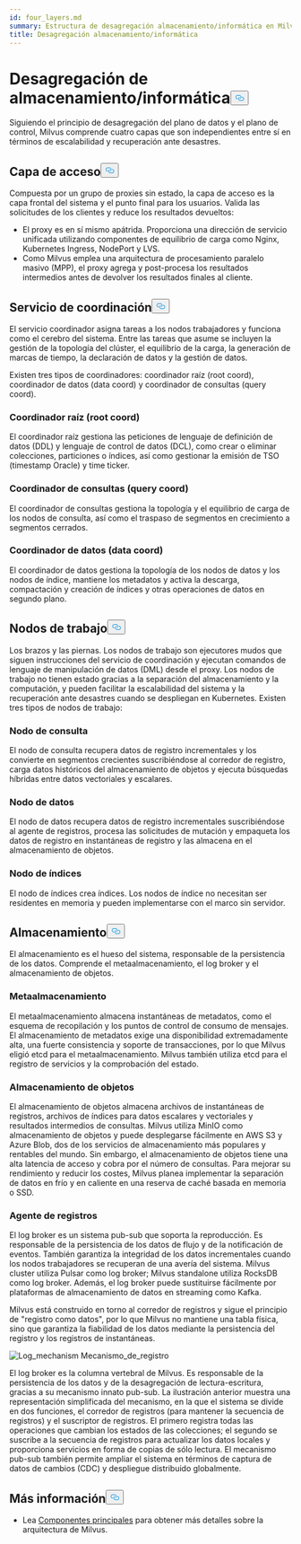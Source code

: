 ```yaml
---
id: four_layers.md
summary: Estructura de desagregación almacenamiento/informática en Milvus.
title: Desagregación almacenamiento/informática
---
```

<h1 id="StorageComputing-Disaggregation" class="common-anchor-header">Desagregación de almacenamiento/informática<button data-href="#StorageComputing-Disaggregation" class="anchor-icon" translate="no">
      <svg translate="no"
        aria-hidden="true"
        focusable="false"
        height="20"
        version="1.1"
        viewBox="0 0 16 16"
        width="16"
      >
        <path
          fill="#0092E4"
          fill-rule="evenodd"
          d="M4 9h1v1H4c-1.5 0-3-1.69-3-3.5S2.55 3 4 3h4c1.45 0 3 1.69 3 3.5 0 1.41-.91 2.72-2 3.25V8.59c.58-.45 1-1.27 1-2.09C10 5.22 8.98 4 8 4H4c-.98 0-2 1.22-2 2.5S3 9 4 9zm9-3h-1v1h1c1 0 2 1.22 2 2.5S13.98 12 13 12H9c-.98 0-2-1.22-2-2.5 0-.83.42-1.64 1-2.09V6.25c-1.09.53-2 1.84-2 3.25C6 11.31 7.55 13 9 13h4c1.45 0 3-1.69 3-3.5S14.5 6 13 6z"
        ></path>
      </svg>
    </button></h1><p>Siguiendo el principio de desagregación del plano de datos y el plano de control, Milvus comprende cuatro capas que son independientes entre sí en términos de escalabilidad y recuperación ante desastres.</p>
<h2 id="Access-layer" class="common-anchor-header">Capa de acceso<button data-href="#Access-layer" class="anchor-icon" translate="no">
      <svg translate="no"
        aria-hidden="true"
        focusable="false"
        height="20"
        version="1.1"
        viewBox="0 0 16 16"
        width="16"
      >
        <path
          fill="#0092E4"
          fill-rule="evenodd"
          d="M4 9h1v1H4c-1.5 0-3-1.69-3-3.5S2.55 3 4 3h4c1.45 0 3 1.69 3 3.5 0 1.41-.91 2.72-2 3.25V8.59c.58-.45 1-1.27 1-2.09C10 5.22 8.98 4 8 4H4c-.98 0-2 1.22-2 2.5S3 9 4 9zm9-3h-1v1h1c1 0 2 1.22 2 2.5S13.98 12 13 12H9c-.98 0-2-1.22-2-2.5 0-.83.42-1.64 1-2.09V6.25c-1.09.53-2 1.84-2 3.25C6 11.31 7.55 13 9 13h4c1.45 0 3-1.69 3-3.5S14.5 6 13 6z"
        ></path>
      </svg>
    </button></h2><p>Compuesta por un grupo de proxies sin estado, la capa de acceso es la capa frontal del sistema y el punto final para los usuarios. Valida las solicitudes de los clientes y reduce los resultados devueltos:</p>
<ul>
<li>El proxy es en sí mismo apátrida. Proporciona una dirección de servicio unificada utilizando componentes de equilibrio de carga como Nginx, Kubernetes Ingress, NodePort y LVS.</li>
<li>Como Milvus emplea una arquitectura de procesamiento paralelo masivo (MPP), el proxy agrega y post-procesa los resultados intermedios antes de devolver los resultados finales al cliente.</li>
</ul>
<h2 id="Coordinator-service" class="common-anchor-header">Servicio de coordinación<button data-href="#Coordinator-service" class="anchor-icon" translate="no">
      <svg translate="no"
        aria-hidden="true"
        focusable="false"
        height="20"
        version="1.1"
        viewBox="0 0 16 16"
        width="16"
      >
        <path
          fill="#0092E4"
          fill-rule="evenodd"
          d="M4 9h1v1H4c-1.5 0-3-1.69-3-3.5S2.55 3 4 3h4c1.45 0 3 1.69 3 3.5 0 1.41-.91 2.72-2 3.25V8.59c.58-.45 1-1.27 1-2.09C10 5.22 8.98 4 8 4H4c-.98 0-2 1.22-2 2.5S3 9 4 9zm9-3h-1v1h1c1 0 2 1.22 2 2.5S13.98 12 13 12H9c-.98 0-2-1.22-2-2.5 0-.83.42-1.64 1-2.09V6.25c-1.09.53-2 1.84-2 3.25C6 11.31 7.55 13 9 13h4c1.45 0 3-1.69 3-3.5S14.5 6 13 6z"
        ></path>
      </svg>
    </button></h2><p>El servicio coordinador asigna tareas a los nodos trabajadores y funciona como el cerebro del sistema. Entre las tareas que asume se incluyen la gestión de la topología del clúster, el equilibrio de la carga, la generación de marcas de tiempo, la declaración de datos y la gestión de datos.</p>
<p>Existen tres tipos de coordinadores: coordinador raíz (root coord), coordinador de datos (data coord) y coordinador de consultas (query coord).</p>
<h3 id="Root-coordinator-root-coord" class="common-anchor-header">Coordinador raíz (root coord)</h3><p>El coordinador raíz gestiona las peticiones de lenguaje de definición de datos (DDL) y lenguaje de control de datos (DCL), como crear o eliminar colecciones, particiones o índices, así como gestionar la emisión de TSO (timestamp Oracle) y time ticker.</p>
<h3 id="Query-coordinator-query-coord" class="common-anchor-header">Coordinador de consultas (query coord)</h3><p>El coordinador de consultas gestiona la topología y el equilibrio de carga de los nodos de consulta, así como el traspaso de segmentos en crecimiento a segmentos cerrados.</p>
<h3 id="Data-coordinator-data-coord" class="common-anchor-header">Coordinador de datos (data coord)</h3><p>El coordinador de datos gestiona la topología de los nodos de datos y los nodos de índice, mantiene los metadatos y activa la descarga, compactación y creación de índices y otras operaciones de datos en segundo plano.</p>
<h2 id="Worker-nodes" class="common-anchor-header">Nodos de trabajo<button data-href="#Worker-nodes" class="anchor-icon" translate="no">
      <svg translate="no"
        aria-hidden="true"
        focusable="false"
        height="20"
        version="1.1"
        viewBox="0 0 16 16"
        width="16"
      >
        <path
          fill="#0092E4"
          fill-rule="evenodd"
          d="M4 9h1v1H4c-1.5 0-3-1.69-3-3.5S2.55 3 4 3h4c1.45 0 3 1.69 3 3.5 0 1.41-.91 2.72-2 3.25V8.59c.58-.45 1-1.27 1-2.09C10 5.22 8.98 4 8 4H4c-.98 0-2 1.22-2 2.5S3 9 4 9zm9-3h-1v1h1c1 0 2 1.22 2 2.5S13.98 12 13 12H9c-.98 0-2-1.22-2-2.5 0-.83.42-1.64 1-2.09V6.25c-1.09.53-2 1.84-2 3.25C6 11.31 7.55 13 9 13h4c1.45 0 3-1.69 3-3.5S14.5 6 13 6z"
        ></path>
      </svg>
    </button></h2><p>Los brazos y las piernas. Los nodos de trabajo son ejecutores mudos que siguen instrucciones del servicio de coordinación y ejecutan comandos de lenguaje de manipulación de datos (DML) desde el proxy. Los nodos de trabajo no tienen estado gracias a la separación del almacenamiento y la computación, y pueden facilitar la escalabilidad del sistema y la recuperación ante desastres cuando se despliegan en Kubernetes. Existen tres tipos de nodos de trabajo:</p>
<h3 id="Query-node" class="common-anchor-header">Nodo de consulta</h3><p>El nodo de consulta recupera datos de registro incrementales y los convierte en segmentos crecientes suscribiéndose al corredor de registro, carga datos históricos del almacenamiento de objetos y ejecuta búsquedas híbridas entre datos vectoriales y escalares.</p>
<h3 id="Data-node" class="common-anchor-header">Nodo de datos</h3><p>El nodo de datos recupera datos de registro incrementales suscribiéndose al agente de registros, procesa las solicitudes de mutación y empaqueta los datos de registro en instantáneas de registro y las almacena en el almacenamiento de objetos.</p>
<h3 id="Index-node" class="common-anchor-header">Nodo de índices</h3><p>El nodo de índices crea índices.  Los nodos de índice no necesitan ser residentes en memoria y pueden implementarse con el marco sin servidor.</p>
<h2 id="Storage" class="common-anchor-header">Almacenamiento<button data-href="#Storage" class="anchor-icon" translate="no">
      <svg translate="no"
        aria-hidden="true"
        focusable="false"
        height="20"
        version="1.1"
        viewBox="0 0 16 16"
        width="16"
      >
        <path
          fill="#0092E4"
          fill-rule="evenodd"
          d="M4 9h1v1H4c-1.5 0-3-1.69-3-3.5S2.55 3 4 3h4c1.45 0 3 1.69 3 3.5 0 1.41-.91 2.72-2 3.25V8.59c.58-.45 1-1.27 1-2.09C10 5.22 8.98 4 8 4H4c-.98 0-2 1.22-2 2.5S3 9 4 9zm9-3h-1v1h1c1 0 2 1.22 2 2.5S13.98 12 13 12H9c-.98 0-2-1.22-2-2.5 0-.83.42-1.64 1-2.09V6.25c-1.09.53-2 1.84-2 3.25C6 11.31 7.55 13 9 13h4c1.45 0 3-1.69 3-3.5S14.5 6 13 6z"
        ></path>
      </svg>
    </button></h2><p>El almacenamiento es el hueso del sistema, responsable de la persistencia de los datos. Comprende el metaalmacenamiento, el log broker y el almacenamiento de objetos.</p>
<h3 id="Meta-storage" class="common-anchor-header">Metaalmacenamiento</h3><p>El metaalmacenamiento almacena instantáneas de metadatos, como el esquema de recopilación y los puntos de control de consumo de mensajes. El almacenamiento de metadatos exige una disponibilidad extremadamente alta, una fuerte consistencia y soporte de transacciones, por lo que Milvus eligió etcd para el metaalmacenamiento. Milvus también utiliza etcd para el registro de servicios y la comprobación del estado.</p>
<h3 id="Object-storage" class="common-anchor-header">Almacenamiento de objetos</h3><p>El almacenamiento de objetos almacena archivos de instantáneas de registros, archivos de índices para datos escalares y vectoriales y resultados intermedios de consultas. Milvus utiliza MinIO como almacenamiento de objetos y puede desplegarse fácilmente en AWS S3 y Azure Blob, dos de los servicios de almacenamiento más populares y rentables del mundo. Sin embargo, el almacenamiento de objetos tiene una alta latencia de acceso y cobra por el número de consultas. Para mejorar su rendimiento y reducir los costes, Milvus planea implementar la separación de datos en frío y en caliente en una reserva de caché basada en memoria o SSD.</p>
<h3 id="Log-broker" class="common-anchor-header">Agente de registros</h3><p>El log broker es un sistema pub-sub que soporta la reproducción. Es responsable de la persistencia de los datos de flujo y de la notificación de eventos. También garantiza la integridad de los datos incrementales cuando los nodos trabajadores se recuperan de una avería del sistema. Milvus cluster utiliza Pulsar como log broker; Milvus standalone utiliza RocksDB como log broker. Además, el log broker puede sustituirse fácilmente por plataformas de almacenamiento de datos en streaming como Kafka.</p>
<p>Milvus está construido en torno al corredor de registros y sigue el principio de "registro como datos", por lo que Milvus no mantiene una tabla física, sino que garantiza la fiabilidad de los datos mediante la persistencia del registro y los registros de instantáneas.</p>
<p>
  
   <span class="img-wrapper"> <img translate="no" src="/docs/v2.4.x/assets/log_mechanism.png" alt="Log_mechanism" class="doc-image" id="log_mechanism" />
   </span> <span class="img-wrapper"> <span>Mecanismo_de_registro</span> </span></p>
<p>El log broker es la columna vertebral de Milvus. Es responsable de la persistencia de los datos y de la desagregación de lectura-escritura, gracias a su mecanismo innato pub-sub. La ilustración anterior muestra una representación simplificada del mecanismo, en la que el sistema se divide en dos funciones, el corredor de registros (para mantener la secuencia de registros) y el suscriptor de registros. El primero registra todas las operaciones que cambian los estados de las colecciones; el segundo se suscribe a la secuencia de registros para actualizar los datos locales y proporciona servicios en forma de copias de sólo lectura. El mecanismo pub-sub también permite ampliar el sistema en términos de captura de datos de cambios (CDC) y despliegue distribuido globalmente.</p>
<h2 id="Whats-next" class="common-anchor-header">Más información<button data-href="#Whats-next" class="anchor-icon" translate="no">
      <svg translate="no"
        aria-hidden="true"
        focusable="false"
        height="20"
        version="1.1"
        viewBox="0 0 16 16"
        width="16"
      >
        <path
          fill="#0092E4"
          fill-rule="evenodd"
          d="M4 9h1v1H4c-1.5 0-3-1.69-3-3.5S2.55 3 4 3h4c1.45 0 3 1.69 3 3.5 0 1.41-.91 2.72-2 3.25V8.59c.58-.45 1-1.27 1-2.09C10 5.22 8.98 4 8 4H4c-.98 0-2 1.22-2 2.5S3 9 4 9zm9-3h-1v1h1c1 0 2 1.22 2 2.5S13.98 12 13 12H9c-.98 0-2-1.22-2-2.5 0-.83.42-1.64 1-2.09V6.25c-1.09.53-2 1.84-2 3.25C6 11.31 7.55 13 9 13h4c1.45 0 3-1.69 3-3.5S14.5 6 13 6z"
        ></path>
      </svg>
    </button></h2><ul>
<li>Lea <a href="/docs/es/main_components.md">Componentes principales</a> para obtener más detalles sobre la arquitectura de Milvus.</li>
</ul>
